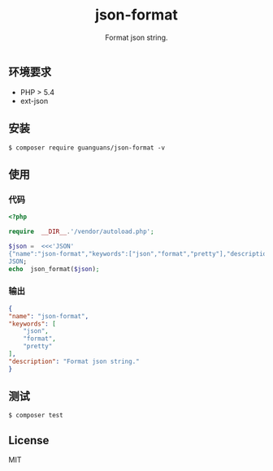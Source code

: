 <h1  align="center">json-format</h1>

<p  align="center">Format json string.</p>

<p  align="center"><img src=""></p>


## 环境要求

* PHP > 5.4
* ext-json

## 安装

``` shell
$ composer require guanguans/json-format -v
```

## 使用

### 代码

``` php
<?php

require  __DIR__.'/vendor/autoload.php';

$json =  <<<'JSON'
{"name":"json-format","keywords":["json","format","pretty"],"description":"Format json string."}
JSON;
echo  json_format($json);
```

### 输出

``` json
{
"name": "json-format",
"keywords": [
	"json",
	"format",
	"pretty"
],
"description": "Format json string."
}
```

## 测试

``` shell
$ composer test
```

## License

MIT
<!--stackedit_data:
eyJoaXN0b3J5IjpbLTU4MDAyMzI3NSw2NDM0MjgxMF19
-->